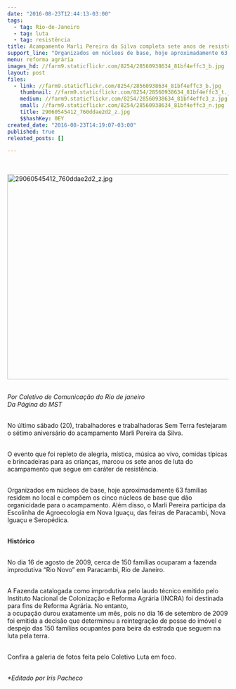 ```yaml
---
date: "2016-08-23T12:44:13-03:00"
tags:
  - tag: Rio-de-Janeiro
  - tag: luta
  - tag: resistência
title: Acampamento Marli Pereira da Silva completa sete anos de resistência
support_line: "Organizados em núcleos de base, hoje aproximadamente 63 famílias residem no local e compõem os cinco núcleos de base que dão organicidade para o acampamento"
menu: reforma agrária
images_hd: //farm9.staticflickr.com/8254/28560938634_81bf4effc3_b.jpg
layout: post
files:
  - link: //farm9.staticflickr.com/8254/28560938634_81bf4effc3_b.jpg
    thumbnail: //farm9.staticflickr.com/8254/28560938634_81bf4effc3_t.jpg
    medium: //farm9.staticflickr.com/8254/28560938634_81bf4effc3_z.jpg
    small: //farm9.staticflickr.com/8254/28560938634_81bf4effc3_n.jpg
    title: 29060545412_760ddae2d2_z.jpg
    $$hashKey: 0EY
created_date: "2016-08-23T14:19:07-03:00"
published: true
releated_posts: []

---
```

<p>&nbsp;</p>

<p><img alt="29060545412_760ddae2d2_z.jpg" height="467" src="//farm9.staticflickr.com/8254/28560938634_81bf4effc3_b.jpg" width="700" /></p>

<p><br />
<em>Por Coletivo de Comunica&ccedil;&atilde;o do Rio de janeiro<br />
Da P&aacute;gina do MST</em></p>

<p><br />
No &uacute;ltimo s&aacute;bado (20), trabalhadores e trabalhadoras Sem Terra festejaram o s&eacute;timo anivers&aacute;rio do acampamento Marli Pereira da Silva.</p>

<p><br />
O evento que foi repleto de alegria, m&iacute;stica, m&uacute;sica ao vivo, comidas t&iacute;picas e brincadeiras para as crian&ccedil;as, marcou os sete anos de luta do acampamento que segue em car&aacute;ter de resist&ecirc;ncia.</p>

<p><br />
Organizados em n&uacute;cleos de base, hoje aproximadamente 63 fam&iacute;lias residem no local e comp&otilde;em os cinco n&uacute;cleos de base que d&atilde;o organicidade para o acampamento. Al&eacute;m disso, o Marli Pereira participa da Escolinha de Agroecologia em Nova Igua&ccedil;u, das feiras de Paracambi, Nova Igua&ccedil;u e Serop&eacute;dica.</p>

<p><br />
<strong>Hist&oacute;rico</strong></p>

<p><br />
No dia 16 de agosto de 2009, cerca de 150 fam&iacute;lias ocuparam a fazenda improdutiva &ldquo;Rio Novo&rdquo; em Paracambi, Rio de Janeiro.</p>

<p><br />
A Fazenda catalogada como improdutiva pelo laudo t&eacute;cnico emitido pelo Instituto Nacional de Coloniza&ccedil;&atilde;o e Reforma Agr&aacute;ria (INCRA) foi destinada para fins de Reforma Agr&aacute;ria. No entanto,<br />
a ocupa&ccedil;&atilde;o durou exatamente um m&ecirc;s, pois no dia 16 de setembro de 2009 foi emitida a decis&atilde;o que determinou a reintegra&ccedil;&atilde;o de posse do im&oacute;vel e despejo das 150 fam&iacute;lias ocupantes para beira da estrada que seguem na luta pela terra.</p>

<p><br />
Confira a galeria de fotos feita pelo Coletivo Luta em foco.</p>

<p><br />
<em>*Editado por Iris Pacheco</em></p>
